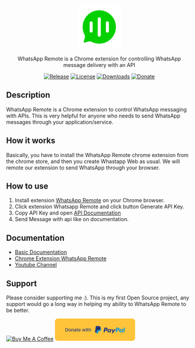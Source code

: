 <p align="center">
  <a href="https://wr.whatspi.id/" target="blank"><img src="logo.svg" width="120" alt="WhatsApp Remote Logo" /></a>
</p>

<p align="center">WhatsApp Remote is a Chrome extension for controlling WhatsApp message delivery with an API</p>
<p align="center">
<a href="https://github.com/ibnusurkati/whatsapp-remote-extension" target="_blank"><img src="https://img.shields.io/github/v/release/ibnusurkati/whatsapp-remote-extension" alt="Release"></a>
<a href="https://github.com/ibnusurkati/whatsapp-remote-extension" target="_blank"><img src="https://img.shields.io/github/license/ibnusurkati/whatsapp-remote-extension" alt="License"></a>
<a href="https://github.com/ibnusurkati/whatsapp-remote-extension" target="_blank"><img src="https://img.shields.io/github/downloads/ibnusurkati/whatsapp-remote-extension/total" alt="Downloads"></a>
<a href="https://paypal.me/ibnusurkati" target="_blank"><img src="https://img.shields.io/badge/Donate-PayPal-ff3f59.svg" alt="Donate"></a>
</p>

## Description

WhatsApp Remote is a Chrome extension to control WhatsApp messaging with APIs. This is very helpful for anyone who needs to send WhatsApp messages through your application/service.

## How it works

Basically, you have to install the WhatsApp Remote chrome extension from the chrome store, and then you create Whastapp Web as usual. We will remote our extension to send WhatsApp through your browser.

## How to use

1. Install extension [WhatsApp Remote](https://chromewebstore.google.com/detail/woowa-crm/meccdflhmmmohgicamalaakjifgapefn) on your Chrome browser.
2. Click extension Whatsapp Remote and click button Generate API Key.
3. Copy API Key and open [API Documentation](https://rdkflfi00q.apidog.io/)
4. Send Message with api like on documentation.

## Documentation

- [Basic Documentation](https://rdkflfi00q.apidog.io/)
- [Chrome Extension WhatsApp Remote](https://chromewebstore.google.com/detail/woowa-crm/meccdflhmmmohgicamalaakjifgapefn)
- [Youtube Channel](https://www.youtube.com/watch?v=Pjq3auuZvC8&list=PLcisELNHgL1yVu7d8fCCtw0oI-tv6KHyi)

## Support

Please consider supporting me :). This is my first Open Source project, any support would go a long way in helping my ability to WhatsApp Remote to be better.

<p align="left">

<a href="https://www.buymeacoffee.com/ibnusurkati" target="_blank"><img src="https://cdn.buymeacoffee.com/buttons/v2/default-yellow.png" alt="Buy Me A Coffee" style="height: 60px !important;width: 217px !important;" ></a>
<a href="https://paypal.me/ibnusurkati" target="_blank"><img src="paypal.svg" alt="Donate with PayPal" style="height: 60px !important;width: 217px !important;" ></a>

</p>
